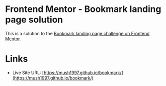 # Frontend Mentor - Bookmark landing page solution
This is a solution to the [Bookmark landing page challenge on Frontend Mentor](https://www.frontendmentor.io/challenges/bookmark-landing-page-5d0b588a9edda32581d29158).

# Links
- Live Site URL: [https://mush1997.github.io/bookmark/](https://mush1997.github.io/bookmark/)